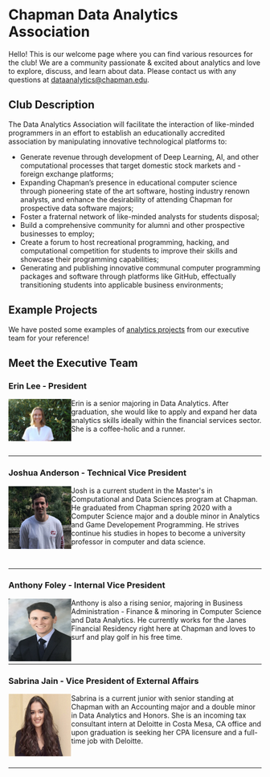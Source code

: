 # Chapman Data Analytics Association
Hello! This is our welcome page where you can find various resources for the club! We are a community passionate & excited about analytics and love to explore, discuss, and learn about data. Please contact us with any questions at dataanalytics@chapman.edu.

## Club Description
The Data Analytics Association will facilitate the interaction of like-minded programmers in an effort to establish an educationally accredited association by manipulating innovative technological platforms to:

- Generate revenue through development of Deep Learning, AI, and other computational processes that target domestic stock markets and - foreign exchange platforms;
- Expanding Chapman’s presence in educational computer science through pioneering state of the art software, hosting industry renown analysts, and enhance the desirability of attending Chapman for prospective data software majors;
- Foster a fraternal network of like-minded analysts for students disposal;
- Build a comprehensive community for alumni and other prospective businesses to employ;
- Create a forum to host recreational programming, hacking, and computational competition for students to improve their skills and showcase their programming capabilities;
- Generating and publishing innovative communal computer programming packages and software through platforms like GitHub, effectually transitioning students into applicable business environments;

## Example Projects
We have posted some examples of [analytics projects](https://github.com/ChapmanDAA/Welcome-Page/tree/master/Example%20Projects) from our executive team for your reference!

## Meet the Executive Team

### Erin Lee - President 

<img align="left" src="https://github.com/ChapmanDAA/Welcome-Page/blob/master/src/imgs/el.JPG" width="125">

Erin is a senior majoring in Data Analytics. After graduation, she would like to apply and expand her data analytics skills ideally within the financial services sector.  She is a coffee-holic and a runner.

</br>

--- 

### Joshua Anderson - Technical Vice President 

<img align="left" src="https://github.com/ChapmanDAA/Welcome-Page/blob/master/src/imgs/JA.jpg" width="125" height="125">

Josh is a current student in the Master's in Computational and Data Sciences program at Chapman. He graduated from Chapman spring 2020 with a Computer Science major and a double minor in Analytics and Game Developement Programming. He strives continue his studies in hopes to become a university professor in computer and data science.

</br>

---

### Anthony Foley - Internal Vice President

<img align="left" src="https://github.com/ChapmanDAA/Welcome-Page/blob/master/src/imgs/Foley.JPG" width="125" height="125">

Anthony is also a rising senior, majoring in Business Administration - Finance & minoring in Computer Science and Data Analytics. He currently works for the Janes Financial Residency right here at Chapman and loves to surf and play golf in his free time.

</br>

---

### Sabrina Jain - Vice President of External Affairs

<img align="left" src="https://github.com/ChapmanDAA/Welcome-Page/blob/master/src/imgs/sj.png" width="125" height="125">

Sabrina is a current junior with senior standing at Chapman with an Accounting major and a double minor in Data Analytics and Honors. She is an incoming tax consultant intern at Deloitte in Costa Mesa, CA office and upon graduation is seeking her CPA licensure and a full-time job with Deloitte.

</br>  

---
